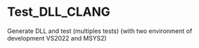 # Test_DLL_CLANG
Generate DLL and test (multiples tests) (with two environment of development VS2022 and MSYS2)
